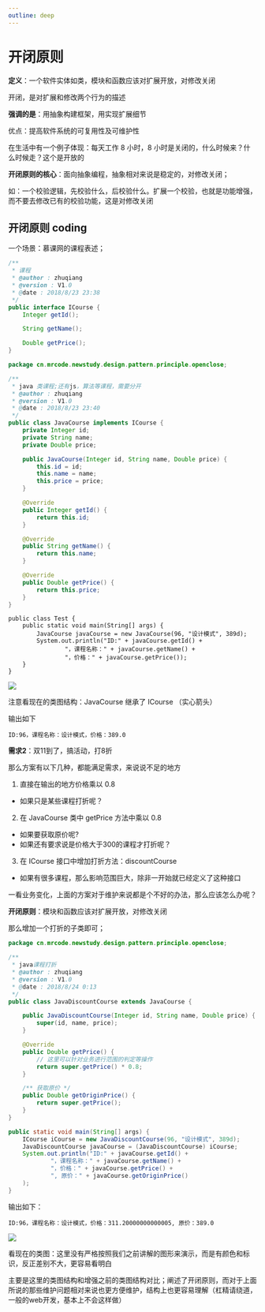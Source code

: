 ```yaml
---
outline: deep
---
```

# 开闭原则

**定义**：一个软件实体如类，模块和函数应该对扩展开放，对修改关闭

开闭，是对扩展和修改两个行为的描述

**强调的是**：用抽象构建框架，用实现扩展细节

优点：提高软件系统的可复用性及可维护性

在生活中有一个例子体现：每天工作 8 小时，8 小时是关闭的，什么时候来？什么时候走？这个是开放的

**开闭原则的核心**：面向抽象编程，抽象相对来说是稳定的，对修改关闭；

如：一个校验逻辑，先校验什么，后校验什么。扩展一个校验，也就是功能增强，而不要去修改已有的校验功能，这是对修改关闭

## 开闭原则 coding

一个场景：慕课网的课程表述；

```java
/**
 * 课程
 * @author : zhuqiang
 * @version : V1.0
 * @date : 2018/8/23 23:38
 */
public interface ICourse {
    Integer getId();

    String getName();

    Double getPrice();
}

```

```java
package cn.mrcode.newstudy.design.pattern.principle.openclose;

/**
 * java 类课程;还有js，算法等课程，需要分开
 * @author : zhuqiang
 * @version : V1.0
 * @date : 2018/8/23 23:40
 */
public class JavaCourse implements ICourse {
    private Integer id;
    private String name;
    private Double price;

    public JavaCourse(Integer id, String name, Double price) {
        this.id = id;
        this.name = name;
        this.price = price;
    }

    @Override
    public Integer getId() {
        return this.id;
    }

    @Override
    public String getName() {
        return this.name;
    }

    @Override
    public Double getPrice() {
        return this.price;
    }
}

```

```java{3}
public class Test {
    public static void main(String[] args) {
        JavaCourse javaCourse = new JavaCourse(96, "设计模式", 389d);
        System.out.println("ID:" + javaCourse.getId() +
                "，课程名称：" + javaCourse.getName() +
                "，价格：" + javaCourse.getPrice());
    }
}
```

![](./assets/markdown-img-paste-20180824000236410.png)

注意看现在的类图结构：JavaCourse 继承了 ICourse （实心箭头）

输出如下

```
ID:96，课程名称：设计模式，价格：389.0
```

**需求2**：双11到了，搞活动，打8折

那么方案有以下几种，都能满足需求，来说说不足的地方

1. 直接在输出的地方价格乘以 0.8

- 如果只是某些课程打折呢？

2. 在 JavaCourse 类中 getPrice 方法中乘以 0.8

- 如果要获取原价呢?
- 如果还有要求说是价格大于300的课程才打折呢？

3. 在 ICourse 接口中增加打折方法：discountCourse

- 如果有很多课程，那么影响范围巨大，除非一开始就已经定义了这种接口

一看业务变化，上面的方案对于维护来说都是个不好的办法，那么应该怎么办呢？

**开闭原则**：模块和函数应该对扩展开放，对修改关闭

那么增加一个打折的子类即可；

```java
package cn.mrcode.newstudy.design.pattern.principle.openclose;

/**
 * java课程打折
 * @author : zhuqiang
 * @version : V1.0
 * @date : 2018/8/24 0:13
 */
public class JavaDiscountCourse extends JavaCourse {

    public JavaDiscountCourse(Integer id, String name, Double price) {
        super(id, name, price);
    }

    @Override
    public Double getPrice() {
        // 这里可以针对业务进行范围的判定等操作
        return super.getPrice() * 0.8;
    }

    /** 获取原价 */
    public Double getOriginPrice() {
        return super.getPrice();
    }
}

```

```java
public static void main(String[] args) {
    ICourse iCourse = new JavaDiscountCourse(96, "设计模式", 389d);
    JavaDiscountCourse javaCourse = (JavaDiscountCourse) iCourse;
    System.out.println("ID:" + javaCourse.getId() +
            "，课程名称：" + javaCourse.getName() +
            "，价格：" + javaCourse.getPrice() +
            ", 原价：" + javaCourse.getOriginPrice()
    );
}
```

输出如下：

```
ID:96，课程名称：设计模式，价格：311.20000000000005, 原价：389.0
```

![](./assets/markdown-img-paste-20180824001852665.png)

看现在的类图：这里没有严格按照我们之前讲解的图形来演示，而是有颜色和标识，反正差别不大，更容易看明白

主要是这里的类图结构和增强之前的类图结构对比；阐述了开闭原则，而对于上面所说的那些维护问题相对来说也更方便维护，结构上也更容易理解（杠精请绕道，一般的web开发，基本上不会这样做）
